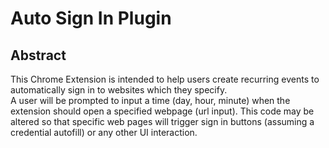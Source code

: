 # Auto Sign In Plugin

## Abstract

This Chrome Extension is intended to help users create recurring events to automatically sign in to websites which they specify.<br>
A user will be prompted to input a time (day, hour, minute) when the extension should open a specified webpage (url input). This code may be altered so that specific web pages will trigger sign in buttons (assuming a credential autofill) or any other UI interaction.

